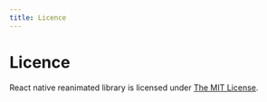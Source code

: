 ```yaml
---
title: Licence
---
```

# Licence


React native reanimated library is licensed under [The MIT License](LICENSE).

